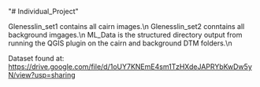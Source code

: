 "# Individual_Project" 

Glenesslin_set1 contains all cairn images.\n
Glenesslin_set2 conntains all background imgages.\n
ML_Data is the structured directory output from running the QGIS plugin on the cairn and background DTM folders.\n


Dataset found at: https://drive.google.com/file/d/1oUY7KNEmE4sm1TzHXdeJAPRYbKwDw5yN/view?usp=sharing
